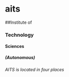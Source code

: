 # aits
##Institute of
### Technology
#### Sciences
##### (Autonomous)


*AITS is located in four places* 
